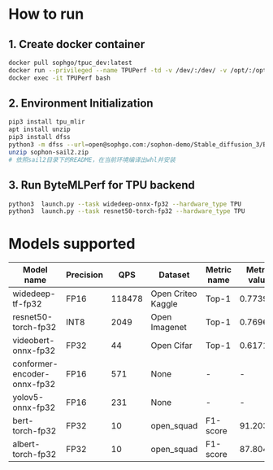 

# How to run

## 1. Create docker container

```bash
docker pull sophgo/tpuc_dev:latest
docker run --privileged --name TPUPerf -td -v /dev/:/dev/ -v /opt/:/opt/ -v <your path>:/workspace/ --entrypoint bash sophgo/tpuc_dev:latest
docker exec -it TPUPerf bash
```

## 2. Environment Initialization

```bash
pip3 install tpu_mlir
apt install unzip
pip3 install dfss
python3 -m dfss --url=open@sophgo.com:/sophon-demo/Stable_diffusion_3/BM1690/sophon-sail2.zip
unzip sophon-sail2.zip
# 依照sail2目录下的README，在当前环境编译出whl并安装
```

## 3. Run ByteMLPerf for TPU backend

```bash
python3  launch.py --task widedeep-onnx-fp32 --hardware_type TPU
python3  launch.py --task resnet50-torch-fp32 --hardware_type TPU
```

# Models supported 

| Model name          |  Precision | QPS       | Dataset            | Metric name | Metric value | report |
| ----                | ----       | ----      | ----               | ----        | ----     | ---- |
| widedeep-tf-fp32    | FP16       | 118478    | Open Criteo Kaggle | Top-1       | 0.77392 | [report](../../reports/TPU/widedeep-tf-fp32/) |
| resnet50-torch-fp32 | INT8       | 2049      | Open Imagenet      | Top-1       | 0.76963 | [report](../../reports/TPU/resnet50-torch-fp32/) |
| videobert-onnx-fp32 | FP32       | 44        | Open Cifar      | Top-1       | 0.6171 | [report](../../reports/TPU/videobert-onnx-fp32/) |
| conformer-encoder-onnx-fp32 | FP16 | 571     | None             | -           | - | [report](../../reports/TPU/conformer-encoder-onnx-fp32/) |
| yolov5-onnx-fp32    | FP16        |  231     | None             | -           | - | [report](../../reports/TPU/yolov5-onnx-fp32/) |
| bert-torch-fp32    | FP32        |  10     | open_squad      | F1-score       | 91.2037 | [report](../../reports/TPU/bert-torch-fp32/) |
| albert-torch-fp32    | FP32      |  10     | open_squad      | F1-score       | 87.80423 | [report](../../reports/TPU/albert-torch-fp32/) |
